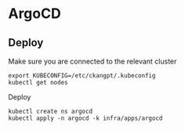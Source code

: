 # ArgoCD

## Deploy

Make sure you are connected to the relevant cluster

```
export KUBECONFIG=/etc/ckangpt/.kubeconfig
kubectl get nodes
```

Deploy

```
kubectl create ns argocd
kubectl apply -n argocd -k infra/apps/argocd
```